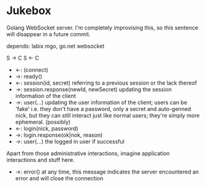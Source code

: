 # Jukebox

Golang WebSocket server.  I'm completely improvising this, so this sentence
will disappear in a future commit.

depends: labix mgo, go.net websocket

S -> C
S <- C

- <-: (connect)
- ->: ready()
- <-: session(id, secret) referring to a previous session or the lack thereof
- ->: session.response(newId, newSecret) updating the session information of the
client
- ->: user(...) updating the user information of the client; users can be 'fake'
i.e. they don't have a password, only a secret and auto-genned nick, but they
can still interact just like normal users; they're simply more ephemeral.
(possibly)
- <-: login(nick, password)
- ->: login.response(ok|nok, reason)
- ->: user(...) the logged in user if successful

Apart from those administrative interactions, imagine application interactions
and stuff here.

- ->: error() at any time, this message indicates the server encountered an error
and will close the connection
